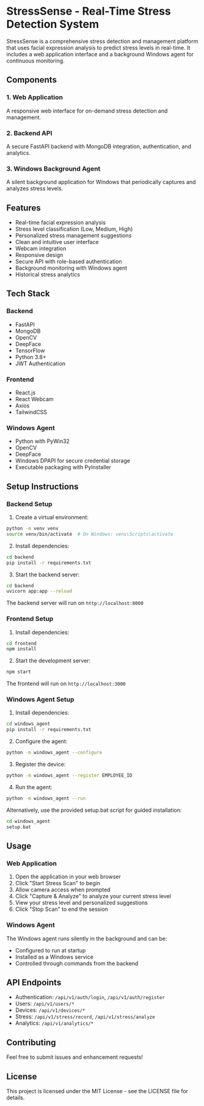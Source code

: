 # StressSense - Real-Time Stress Detection System

StressSense is a comprehensive stress detection and management platform that uses facial expression analysis to predict stress levels in real-time. It includes a web application interface and a background Windows agent for continuous monitoring.

## Components

### 1. Web Application
A responsive web interface for on-demand stress detection and management.

### 2. Backend API
A secure FastAPI backend with MongoDB integration, authentication, and analytics.

### 3. Windows Background Agent
A silent background application for Windows that periodically captures and analyzes stress levels.

## Features

- Real-time facial expression analysis
- Stress level classification (Low, Medium, High)
- Personalized stress management suggestions
- Clean and intuitive user interface
- Webcam integration
- Responsive design
- Secure API with role-based authentication
- Background monitoring with Windows agent
- Historical stress analytics

## Tech Stack

### Backend
- FastAPI
- MongoDB
- OpenCV
- DeepFace
- TensorFlow
- Python 3.8+
- JWT Authentication

### Frontend
- React.js
- React Webcam
- Axios
- TailwindCSS

### Windows Agent
- Python with PyWin32
- OpenCV
- DeepFace
- Windows DPAPI for secure credential storage
- Executable packaging with PyInstaller

## Setup Instructions

### Backend Setup

1. Create a virtual environment:
```bash
python -m venv venv
source venv/bin/activate  # On Windows: venv\Scripts\activate
```

2. Install dependencies:
```bash
cd backend
pip install -r requirements.txt
```

3. Start the backend server:
```bash
cd backend
uvicorn app:app --reload
```

The backend server will run on `http://localhost:8000`

### Frontend Setup

1. Install dependencies:
```bash
cd frontend
npm install
```

2. Start the development server:
```bash
npm start
```

The frontend will run on `http://localhost:3000`

### Windows Agent Setup

1. Install dependencies:
```bash
cd windows_agent
pip install -r requirements.txt
```

2. Configure the agent:
```bash
python -m windows_agent --configure
```

3. Register the device:
```bash
python -m windows_agent --register EMPLOYEE_ID
```

4. Run the agent:
```bash
python -m windows_agent --run
```

Alternatively, use the provided setup.bat script for guided installation:
```bash
cd windows_agent
setup.bat
```

## Usage

### Web Application
1. Open the application in your web browser
2. Click "Start Stress Scan" to begin
3. Allow camera access when prompted
4. Click "Capture & Analyze" to analyze your current stress level
5. View your stress level and personalized suggestions
6. Click "Stop Scan" to end the session

### Windows Agent
The Windows agent runs silently in the background and can be:
- Configured to run at startup
- Installed as a Windows service
- Controlled through commands from the backend

## API Endpoints

- Authentication: `/api/v1/auth/login`, `/api/v1/auth/register`
- Users: `/api/v1/users/*`
- Devices: `/api/v1/devices/*`
- Stress: `/api/v1/stress/record`, `/api/v1/stress/analyze`
- Analytics: `/api/v1/analytics/*`

## Contributing

Feel free to submit issues and enhancement requests!

## License

This project is licensed under the MIT License - see the LICENSE file for details. 
